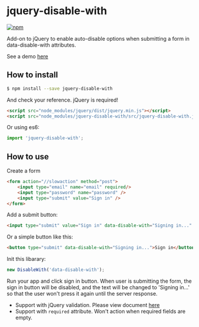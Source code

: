 # jquery-disable-with

[![npm](https://img.shields.io/npm/v/jquery-disable-with.svg?style=flat)](https://www.npmjs.com/package/jquery-disable-with)

Add-on to jQuery to enable auto-disable options when submitting a form in data-disable-with attributes.

See a demo [here](https://developer.aiursoft.com/Samples/DisableWithForm)

## How to install

```bash
$ npm install --save jquery-disable-with
```

And check your reference. jQuery is required!

```html
<script src="node_modules/jquery/dist/jquery.min.js"></script>
<script src="node_modules/jquery-disable-with/src/jquery-disable-with.js"></script>
```

Or using es6:

```javascript
import 'jquery-disable-with';
```

## How to use

Create a form

```html
<form action="//slowaction" method="post">
    <input type="email" name="email" required/>
    <input type="password" name="password" />
    <input type="submit" value="Sign in" />
</form>
```

Add a submit button:

```html
<input type="submit" value="Sign in" data-disable-with="Signing in..." />
```

Or a simple button like this:

```html
<button type="submit" data-disable-with="Signing in...">Sign in</button>
```

Init this libarary:

```javascript
new DisableWith('data-disable-with');
```

Run your app and click sign in button. When user is submitting the form, the sign in button will be disabled, and the text will be changed to 'Signing in...' so that the user won't press it again until the server response.

* Support with jQuery validation. Please view document [here](https://github.com/jquery-validation/jquery-validation)
* Support with `required` attribute. Won't action when required fields are empty.
